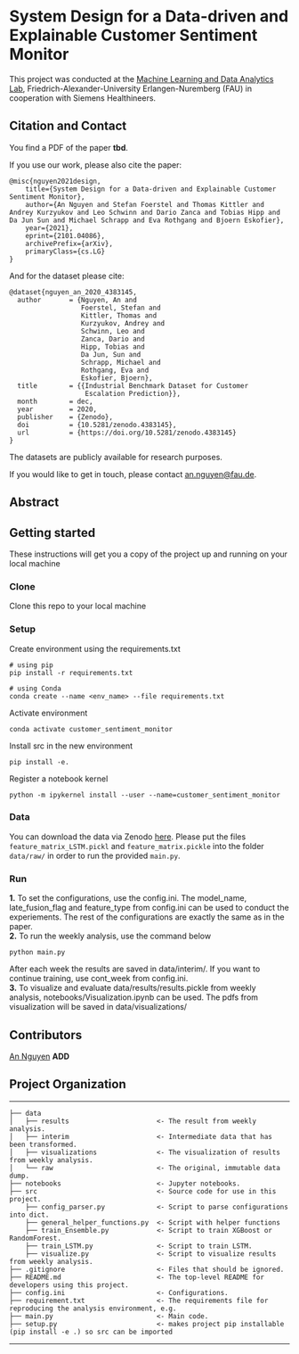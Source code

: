 # System Design for a Data-driven and Explainable Customer Sentiment Monitor
This project was conducted at the [Machine Learning and Data Analytics Lab](https://www.mad.tf.fau.de/), Friedrich-Alexander-University Erlangen-Nuremberg (FAU) in cooperation with Siemens Healthineers.

## Citation and Contact
You find a PDF of the paper **tbd**.

If you use our work, please also cite the paper:
```
@misc{nguyen2021design,
    title={System Design for a Data-driven and Explainable Customer Sentiment Monitor},
    author={An Nguyen and Stefan Foerstel and Thomas Kittler and Andrey Kurzyukov and Leo Schwinn and Dario Zanca and Tobias Hipp and Da Jun Sun and Michael Schrapp and Eva Rothgang and Bjoern Eskofier},
    year={2021},
    eprint={2101.04086},
    archivePrefix={arXiv},
    primaryClass={cs.LG}
}
```
And for the dataset please cite:

```
@dataset{nguyen_an_2020_4383145,
  author       = {Nguyen, An and
                  Foerstel, Stefan and
                  Kittler, Thomas and
                  Kurzyukov, Andrey and
                  Schwinn, Leo and
                  Zanca, Dario and
                  Hipp, Tobias and
                  Da Jun, Sun and
                  Schrapp, Michael and
                  Rothgang, Eva and
                  Eskofier, Bjoern},
  title        = {{Industrial Benchmark Dataset for Customer 
                   Escalation Prediction}},
  month        = dec,
  year         = 2020,
  publisher    = {Zenodo},
  doi          = {10.5281/zenodo.4383145},
  url          = {https://doi.org/10.5281/zenodo.4383145}
}
```
The datasets are publicly available for research purposes. 

If you would like to get in touch, please contact an.nguyen@fau.de.
## Abstract

## Getting started
These instructions will get you a copy of the project up and running on your local machine
### Clone
Clone this repo to your local machine 
### Setup
Create environment using the requirements.txt
```
# using pip
pip install -r requirements.txt

# using Conda
conda create --name <env_name> --file requirements.txt
```
Activate environment
```
conda activate customer_sentiment_monitor 
```
Install src in the new environment 
```
pip install -e.
```

Register a notebook kernel
```
python -m ipykernel install --user --name=customer_sentiment_monitor
```

### Data
You can download the data via Zenodo [here](https://doi.org/10.5281/zenodo.4383145). Please put the files ```feature_matrix_LSTM.pickl``` and ```feature_matrix.pickle``` into the folder ```data/raw/``` in order to run the provided ```main.py```. 

### Run
**1.** To set the configurations, use the config.ini. The model_name, late_fusion_flag and feature_type from config.ini can be used to conduct the experiements. The rest of the configurations are exactly the same as in the paper.<br>
**2.** To run the weekly analysis, use the command below
```
python main.py
```
After each week the results are saved in data/interim/. If you want to continue training, use cont_week from config.ini.<br>
**3.** To visualize and evaluate data/results/results.pickle from weekly analysis, notebooks/Visualization.ipynb can be used.
The pdfs from visualization will be saved in data/visualizations/
## Contributors
[An Nguyen](https://www.mad.tf.fau.de/person/an-nguyen/)
**ADD**
## Project Organization
------------
    ├── data
    │   ├── results                      <- The result from weekly analysis.
    │   ├── interim                      <- Intermediate data that has been transformed.
    │   ├── visualizations               <- The visualization of results from weekly analysis.
    │   └── raw                          <- The original, immutable data dump.
    ├── notebooks                        <- Jupyter notebooks. 
    ├── src                              <- Source code for use in this project.
        ├── config_parser.py             <- Script to parse configurations into dict.
        ├── general_helper_functions.py  <- Script with helper functions
        ├── train_Ensemble.py            <- Script to train XGBoost or RandomForest.
        ├── train_LSTM.py                <- Script to train LSTM.
        ├── visualize.py                 <- Script to visualize results from weekly analysis.
    ├── .gitignore                       <- Files that should be ignored.
    ├── README.md                        <- The top-level README for developers using this project.
    ├── config.ini                       <- Configurations.
    ├── requirement.txt                  <- The requirements file for reproducing the analysis environment, e.g.
    ├── main.py                          <- Main code.
    ├── setup.py                         <- makes project pip installable (pip install -e .) so src can be imported
--------


